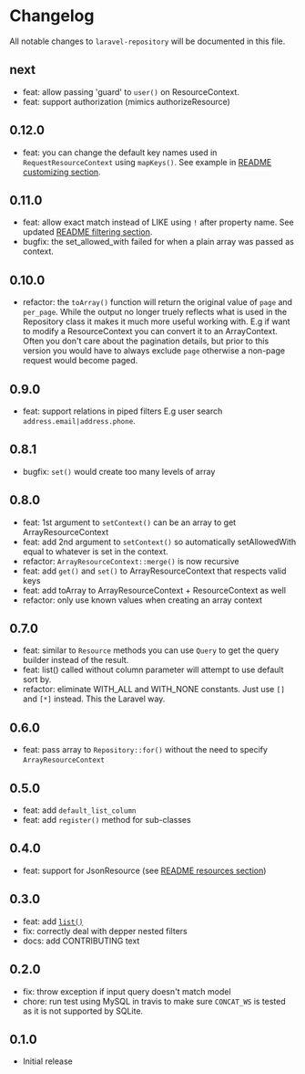 # Changelog

All notable changes to `laravel-repository` will be documented in this file.

## next

-   feat: allow passing 'guard' to `user()` on ResourceContext.
-   feat: support authorization (mimics authorizeResource)

## 0.12.0

-   feat: you can change the default key names used in
    `RequestResourceContext` using `mapKeys()`. See example in [README customizing section](README.md#customizing-requestresourcecontext).

## 0.11.0

-   feat: allow exact match instead of LIKE using `!` after property name. See
    updated [README filtering section](README.md#filtering).
-   bugfix: the set_allowed_with failed for when a plain array was passed as
    context.

## 0.10.0

-   refactor: the `toArray()` function will return the original value of `page`
    and `per_page`. While the output no longer truely reflects what is used in
    the Repository class it makes it much more useful working with. E.g if want
    to modify a ResourceContext you can convert it to an ArrayContext. Often you
    don't care about the pagination details, but prior to this version you would
    have to always exclude `page` otherwise a non-page request would become
    paged.

## 0.9.0

-   feat: support relations in piped filters E.g user search
    `address.email|address.phone`.

## 0.8.1

-   bugfix: `set()` would create too many levels of array

## 0.8.0

-   feat: 1st argument to `setContext()` can be an array to get ArrayResourceContext
-   feat: add 2nd argument to `setContext()` so automatically setAllowedWith
    equal to whatever is set in the context.
-   refactor: `ArrayResourceContext::merge()` is now recursive
-   feat: add `get()` and `set()` to ArrayResourceContext that respects valid keys
-   feat: add toArray to ArrayResourceContext + ResourceContext as well
-   refactor: only use known values when creating an array context

## 0.7.0

-   feat: similar to `Resource` methods you can use `Query` to get the query
    builder instead of the result.
-   feat: list() called without column parameter will attempt to use default sort by.
-   refactor: eliminate WITH_ALL and WITH_NONE constants. Just use `[]` and `[*]`
    instead. This the Laravel way.

## 0.6.0

-   feat: pass array to `Repository::for()` without the need to specify `ArrayResourceContext`

## 0.5.0

-   feat: add `default_list_column`
-   feat: add `register()` method for sub-classes

## 0.4.0

-   feat: support for JsonResource (see [README resources section](README.md#resources))

## 0.3.0

-   feat: add [`list()`](README.md#list)
-   fix: correctly deal with depper nested filters
-   docs: add CONTRIBUTING text

## 0.2.0

-   fix: throw exception if input query doesn't match model
-   chore: run test using MySQL in travis to make sure `CONCAT_WS` is tested as
    it is not supported by SQLite.

## 0.1.0

-   Initial release
